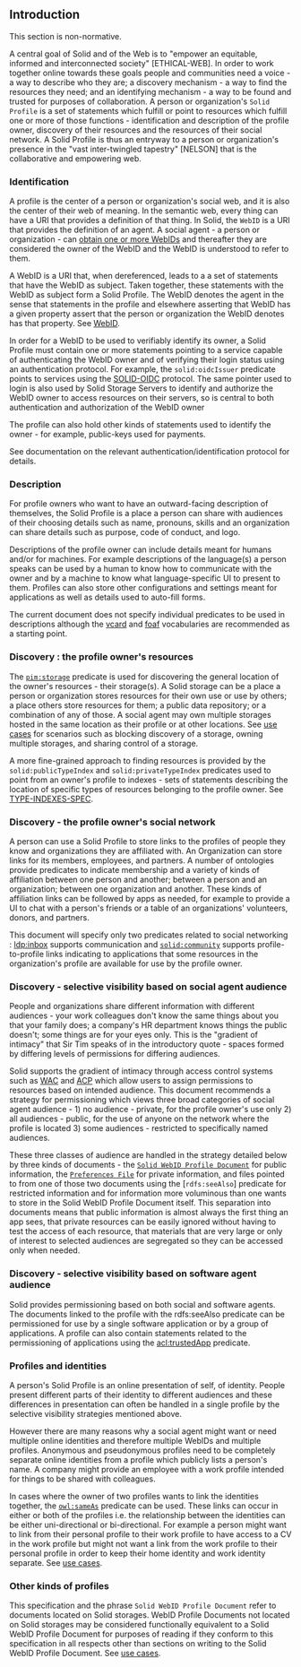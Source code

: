 ## Introduction

This section is non-normative.

A central goal of Solid and of the Web is to "empower an equitable, informed and interconnected society" [ETHICAL-WEB].  In order to work together online towards these goals people and communities need a voice - a way to describe who they are; a discovery mechanism - a way to find the resources they need; and an identifying mechanism - a way to be found and trusted for purposes of collaboration. A person or organization's `Solid Profile` is a set of statements which fulfill or point to resources which fulfill one or more of those functions - identification and description of the profile owner, discovery of their resources and the resources of their social network. A Solid Profile is thus an entryway to a person or organization's presence in the "vast inter-twingled tapestry" [NELSON] that is the collaborative and empowering web.

### Identification

A profile is the center of a person or organization's social web, and it is also the center of their web of meaning.  In the semantic web, every thing can have a URI that provides a definition of that thing.  In Solid, the `WebID` is a URI that provides the definition of an agent. A social agent - a person or organization - can [obtain one or more WebIDs]() and thereafter they are considered the owner of the WebID and the WebID is understood to refer to them. 

A WebID is a URI that, when dereferenced, leads to a a set of statements that have the WebID as subject. Taken together, these statements with the WebID as subject form a Solid Profile.  The WebID denotes the agent in the sense that statements in the profile and elsewhere asserting that WebID has a given property assert that the person or organization the WebID denotes has that property. See [WebID]().

In order for a WebID to be used to verifiably identify its owner, a Solid Profile must contain one or more statements pointing to a service capable of authenticating the WebID owner and of verifying their login status using an authentication protocol. For example, the  `solid:oidcIssuer` predicate points to services using the [SOLID-OIDC]() protocol.  The same pointer used to login is also used by Solid Storage Servers to identify and authorize the WebID owner to access resources on their servers, so is central to both authentication and authorization of the WebID owner

The profile can also hold other kinds of statements used to identify the owner - for example, public-keys used for payments.

See documentation on the relevant authentication/identification protocol for details.

### Description

For profile owners who want to have an outward-facing description of themselves, the Solid Profile is a place a person can share with audiences of their choosing details such as name, pronouns, skills and an organization can share details such as purpose, code of conduct, and logo. 

Descriptions of the profile owner can include details meant for humans and/or for machines.  For example descriptions of the language(s) a person speaks can be used by a human to know how to communicate with the owner and by a machine to know what language-specific UI to present to them. Profiles can also store other configurations and settings meant for applications as well as details used to auto-fill forms.

The current document does not specify individual predicates to be used in descriptions although the [vcard]() and [foaf]() vocabularies are recommended as a starting point.

### Discovery : the profile owner's resources

The [`pim:storage`]() predicate is used for discovering the general location of the owner's resources - their storage(s). A Solid storage can be a place a person or organization stores resources for their own use or use by others; a place others store resources for them; a public data repository; or a combination of any of those. A social agent may own multiple storages hosted in the same location as their profile or at other locations. See [use cases]() for scenarios such as blocking discovery of a storage, owning multiple storages, and sharing control of a storage.

A more fine-grained approach to finding resources is provided by the `solid:publicTypeIndex` and `solid:privateTypeIndex` predicates used to point from an owner's profile to indexes - sets of statements describing the location of specific types of resources belonging to the profile owner.  See [TYPE-INDEXES-SPEC]().

### Discovery - the profile owner's social network

A person can use a Solid Profile to store links to the profiles of people they know and organizations they are affiliated with. An Organization can store links for its members, employees, and partners.  A number of ontologies provide predicates to indicate membership and a variety of kinds of affiliation between one person and another; between a person and an organization; between one organization and another. These kinds of affiliation links can be followed by apps as needed, for example to provide a UI to chat with a person's friends or a table of an organizations' volunteers, donors, and partners.

This document will specify only two predicates related to social networking : [ldp:inbox]() supports communication and [`solid:community`]() supports profile-to-profile links indicating to applications that some resources in the organization's profile are available for use by the profile owner.

### Discovery - selective visibility based on social agent audience

People and organizations share different information with different audiences - your work colleagues don't know the same things about you that your family does; a company's HR department knows things the public doesn't; some things are for your eyes only.  This is the "gradient of intimacy" that Sir Tim speaks of in the introductory quote - spaces formed by differing levels of permissions for differing audiences.
 
Solid supports the gradient of intimacy through access control systems such as [WAC]() and [ACP]() which allow users to assign permissions to resources based on intended audience. This document recommends a strategy for permissioning which views three broad categories of social agent audience - 1) no audience - private, for the profile owner's use only 2) all audiences - public, for the use of anyone on the network where the profile is located 3) some audiences - restricted to specifically named audiences.

These three classes of audience are handled in the strategy detailed below by three kinds of documents - the [`Solid WebID Profile Document`]() for public information, the [`Preferences File`]() for private information, and files pointed to from one of those two documents using the [`rdfs:seeAlso`] predicate for restricted information and for information more voluminous than one wants to store in the Solid WebID Profile Document itself. This separation into documents means that public information is almost always the first thing an app sees, that private resources can be easily ignored without having to test the access of each resource, that materials that are very large or only of interest to selected audiences are segregated so they can be accessed only when needed.

### Discovery - selective visibility based on software agent audience

Solid provides permissioning based on both social and software agents.  The documents linked to the profile with the rdfs:seeAlso predicate can be permissioned for use by a single software application or by a group of applications. A profile can also contain statements related to the permissioning of applications using the [acl:trustedApp]() predicate.

### Profiles and identities

A person's Solid Profile is an online presentation of self, of identity. People present different parts of their identity to different audiences and these differences in presentation can often be handled in a single profile by the selective visibility strategies mentioned above. 

However there are many reasons why a social agent might want or need multiple online identities and therefore multiple WebIDs and multiple profiles. Anonymous and pseudonymous profiles need to be completely separate online identities from a profile which publicly lists a person's name. A company might provide an employee with a work profile intended for things to be shared with colleagues. 

In cases where the owner of two profiles wants to link the identities together, the [`owl:sameAs`]() predicate can be used.  These links can occur in either or both of the profiles i.e. the relationship between the identities can be either uni-directional or bi-directional.  For example a person might want to link from their personal profile to their work profile to have access to a CV in the work profile but might not want a link from the work profile to their personal profile in order to keep their home identity and work identity separate.  See [use cases]().

### Other kinds of profiles

This specification and the phrase `Solid WebID Profile Document` refer to documents located on Solid storages. WebID Profile Documents not located on Solid storages may be considered functionally equivalent to a Solid WebID Profile Document for purposes of reading if they conform to this specification in all respects other than sections on writing to the Solid WebID Profile Document. See [use cases]().
